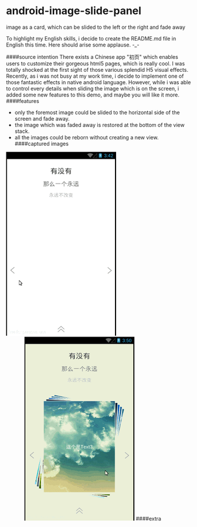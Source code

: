 # android-image-slide-panel
image as a card, which can be slided to the left or the right and fade away<br>

To highlight my English skills, i decide to create the README.md file in English this time. Here should arise some applause. -_-<br>

####source intention
There exists a Chinese app "初页" which enables users to customize their gorgeous html5 pages, which is really cool. I was totally shocked at the first sight of those various splendid H5 visual effects. <br>
Recently, as i was not busy at my work time, i decide to implement one of those fantastic effects in native android language. However, while i was able to control every details when sliding the image which is on the screen, i added some new features to this demo, and maybe you will like it more. 
####features
* only the foremost image could be slided to the horizontal side of the screen and fade away.
* the image which was faded away is restored at the bottom of the view stack.
* all the images could be reborn without creating a new view.
####captured images
<td>
  <img src="screen01.gif" width="300" height="500" />
  <img src="screen02.gif" width="300" height="500" style="margin-left:50px" />
</td>
####extra

